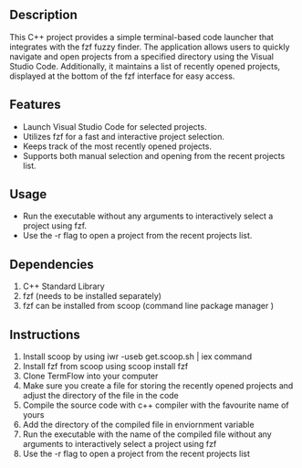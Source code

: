 ## Description

This C++ project provides a simple terminal-based code launcher that integrates with the fzf fuzzy finder. The application allows users to quickly navigate and open projects from a specified directory using the Visual Studio Code. Additionally, it maintains a list of recently opened projects, displayed at the bottom of the fzf interface for easy access.

## Features

- Launch Visual Studio Code for selected projects.
- Utilizes fzf for a fast and interactive project selection.
- Keeps track of the most recently opened projects.
- Supports both manual selection and opening from the recent projects list.

## Usage

- Run the executable without any arguments to interactively select a project using fzf.
- Use the -r flag to open a project from the recent projects list.

## Dependencies

1. C++ Standard Library
2. fzf (needs to be installed separately)
3. fzf can be installed from scoop (command line package manager )

## Instructions

1. Install scoop by using iwr -useb get.scoop.sh | iex command
2. Install fzf from scoop using scoop install fzf
3. Clone TermFlow into your computer
4. Make sure you create a file for storing the recently opened projects and adjust the directory of the file in the code
5. Compile the source code with c++ compiler with the favourite name of yours
6. Add the directory of the compiled file in enviornment variable
7. Run the executable with the name of the compiled file without any arguments to interactively select a project using fzf
8. Use the -r flag to open a project from the recent projects list

